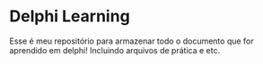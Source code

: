 # Delphi Learning

Esse é meu repositório para armazenar todo o documento que for aprendido em delphi! Incluindo arquivos de prática e etc.
